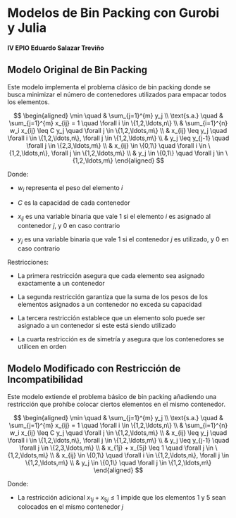 # Modelos de Bin Packing con Gurobi y Julia
#### IV EPIO Eduardo Salazar Treviño

## Modelo Original de Bin Packing

Este modelo implementa el problema clásico de bin packing donde se busca minimizar el número de contenedores utilizados para empacar todos los elementos.

$$
\begin{aligned}
\min \quad & \sum_{j=1}^{m} y_j \\
\text{s.a.} \quad & \sum_{j=1}^{m} x_{ij} = 1 \quad \forall i \in \{1,2,\ldots,n\} \\
& \sum_{i=1}^{n} w_i x_{ij} \leq C y_j \quad \forall j \in \{1,2,\ldots,m\} \\
& x_{ij} \leq y_j \quad \forall i \in \{1,2,\ldots,n\}, \forall j \in \{1,2,\ldots,m\} \\
& y_j \leq y_{j-1} \quad \forall j \in \{2,3,\ldots,m\} \\
& x_{ij} \in \{0,1\} \quad \forall i \in \{1,2,\ldots,n\}, \forall j \in \{1,2,\ldots,m\} \\
& y_j \in \{0,1\} \quad \forall j \in \{1,2,\ldots,m\}
\end{aligned}
$$

Donde:

- $w_i$ representa el peso del elemento $i$

- $C$ es la capacidad de cada contenedor

- $x_{ij}$ es una variable binaria que vale 1 si el elemento $i$ es asignado al contenedor $j$, y 0 en caso contrario

- $y_j$ es una variable binaria que vale 1 si el contenedor $j$ es utilizado, y 0 en caso contrario

Restricciones:

- La primera restricción asegura que cada elemento sea asignado exactamente a un contenedor

- La segunda restricción garantiza que la suma de los pesos de los elementos asignados a un contenedor no exceda su capacidad

- La tercera restricción establece que un elemento solo puede ser asignado a un contenedor si este está siendo utilizado

- La cuarta restricción es de simetría y asegura que los contenedores se utilicen en orden

## Modelo Modificado con Restricción de Incompatibilidad

Este modelo extiende el problema básico de bin packing añadiendo una restricción que prohíbe colocar ciertos elementos en el mismo contenedor.

$$
\begin{aligned}
\min \quad & \sum_{j=1}^{m} y_j \\
\text{s.a.} \quad & \sum_{j=1}^{m} x_{ij} = 1 \quad \forall i \in \{1,2,\ldots,n\} \\
& \sum_{i=1}^{n} w_i x_{ij} \leq C y_j \quad \forall j \in \{1,2,\ldots,m\} \\
& x_{ij} \leq y_j \quad \forall i \in \{1,2,\ldots,n\}, \forall j \in \{1,2,\ldots,m\} \\
& y_j \leq y_{j-1} \quad \forall j \in \{2,3,\ldots,m\} \\
& x_{1j} + x_{5j} \leq 1 \quad \forall j \in \{1,2,\ldots,m\} \\
& x_{ij} \in \{0,1\} \quad \forall i \in \{1,2,\ldots,n\}, \forall j \in \{1,2,\ldots,m\} \\
& y_j \in \{0,1\} \quad \forall j \in \{1,2,\ldots,m\}
\end{aligned}
$$

Donde:

- La restricción adicional $x_{1j} + x_{5j} \leq 1$ impide que los elementos 1 y 5 sean colocados en el mismo contenedor $j$